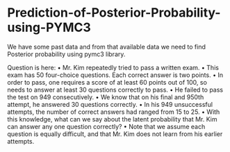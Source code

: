 # Prediction-of-Posterior-Probability-using-PYMC3

We have some past data and from that available data we need to find Posterior probability using pymc3 library.

Question is here:
• Mr. Kim repeatedly tried to pass a written exam.
• This exam has 50 four-choice questions. Each correct answer is two points.
• In order to pass, one requires a score of at least 60 points out of 100, so needs to answer at 
least 30 questions correctly to pass.
• He failed to pass the test on 949 consecutively.
• We know that on his final and 950th attempt, he answered 30 questions correctly.
• In his 949 unsuccessful attempts, the number of correct answers had ranged from 15 to 25.
• With this knowledge, what can we say about the latent probability that Mr. Kim can answer 
any one question correctly?
• Note that we assume each question is equally difficult, and that Mr. Kim does not learn 
from his earlier attempts.
